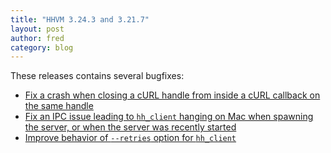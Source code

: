 ```yaml
---
title: "HHVM 3.24.3 and 3.21.7"
layout: post
author: fred
category: blog
---
```


These releases contains several bugfixes:

 - [Fix a crash when closing a cURL handle from inside a cURL callback on the same handle](https://github.com/facebook/hhvm/commit/798604c98fad31229cd703727204fbde009002af)
 - [Fix an IPC issue leading to `hh_client` hanging on Mac when spawning the server, or when the server was recently started](https://github.com/facebook/hhvm/commit/1ec4511fee3100fd769b8332414ec281f3665253)
 - [Improve behavior of `--retries` option for `hh_client`](https://github.com/facebook/hhvm/commit/65a0e9da47f7e0e7248c26af5dfbe98eb96c2d9f)
